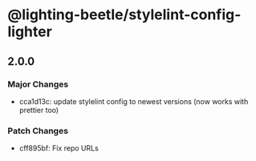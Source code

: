 # @lighting-beetle/stylelint-config-lighter

## 2.0.0
### Major Changes

- cca1d13c: update stylelint config to newest versions (now works with prettier too)

### Patch Changes

- cff895bf: Fix repo URLs
